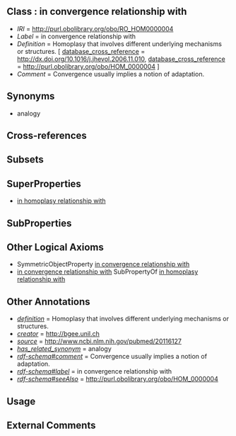 
## Class : in convergence relationship with

 * *IRI* = http://purl.obolibrary.org/obo/RO_HOM0000004
 * *Label* = in convergence relationship with
 * *Definition* = Homoplasy that involves different underlying mechanisms or structures. [ [database_cross_reference](../../ef/oboInOwl#hasDbXref.md) = http://dx.doi.org/10.1016/j.jhevol.2006.11.010, [database_cross_reference](../../ef/oboInOwl#hasDbXref.md) = http://purl.obolibrary.org/obo/HOM_0000004 ]
 * *Comment* = Convergence usually implies a notion of adaptation.

## Synonyms

 * analogy

## Cross-references


## Subsets


## SuperProperties

 * [in homoplasy relationship with](../../RO/02/RO_HOM0000002.md)

## SubProperties


## Other Logical Axioms

 * SymmetricObjectProperty [in convergence relationship with](../../RO/04/RO_HOM0000004.md)
 * [in convergence relationship with](../../RO/04/RO_HOM0000004.md) SubPropertyOf [in homoplasy relationship with](../../RO/02/RO_HOM0000002.md)

## Other Annotations

 * *[definition](../../IAO/15/IAO_0000115.md)* = Homoplasy that involves different underlying mechanisms or structures.
 * *[creator](../../or/creator.md)* = http://bgee.unil.ch
 * *[source](../../ce/source.md)* = http://www.ncbi.nlm.nih.gov/pubmed/20116127
 * *[has_related_synonym](../../ym/oboInOwl#hasRelatedSynonym.md)* = analogy
 * *[rdf-schema#comment](../../nt/rdf-schema#comment.md)* = Convergence usually implies a notion of adaptation.
 * *[rdf-schema#label](../../el/rdf-schema#label.md)* = in convergence relationship with
 * *[rdf-schema#seeAlso](../../so/rdf-schema#seeAlso.md)* = http://purl.obolibrary.org/obo/HOM_0000004

## Usage


## External Comments

